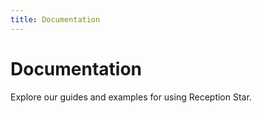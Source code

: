 ```yaml
---
title: Documentation
---
```



# Documentation

Explore our guides and examples for using Reception Star.
